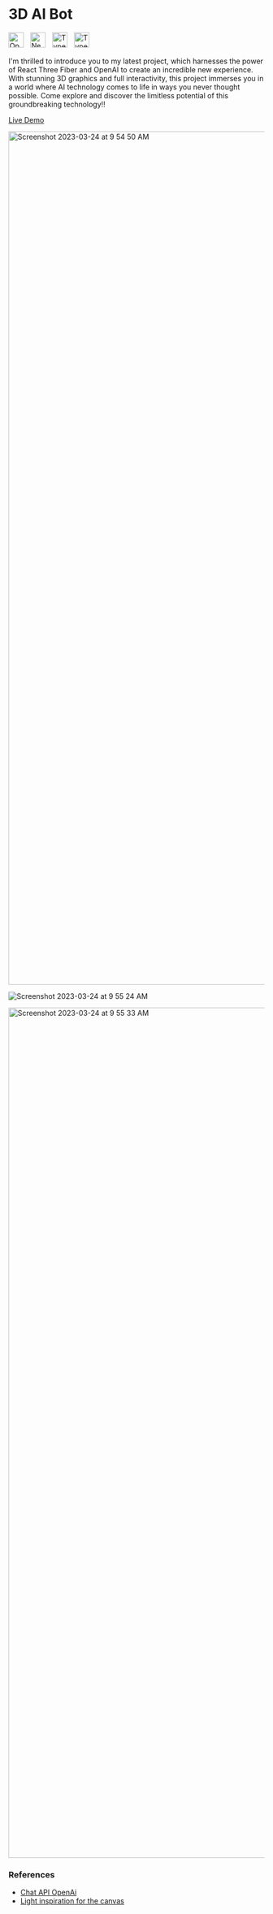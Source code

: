 # 3D AI Bot

<img align="left" alt="OpenAi" width="30px" style="padding-right:10px;" src="https://upload.wikimedia.org/wikipedia/commons/thumb/0/04/ChatGPT_logo.svg/512px-ChatGPT_logo.svg.png" />

<img align="left" alt="NextJS" width="30px" style="padding-right:10px;" src="https://global.discourse-cdn.com/standard17/uploads/threejs/original/2X/e/e4f86d2200d2d35c30f7b1494e96b9595ebc2751.png" />

<img align="left" alt="TypeScript" width="30px" style="padding-right:10px;" src="https://www.vectorlogo.zone/logos/reactjs/reactjs-icon.svg" />

<img align="left" alt="TypeScript" width="30px" style="padding-right:10px;" src="https://cdn.jsdelivr.net/gh/devicons/devicon/icons/typescript/typescript-plain.svg" />

<br/>
<br/>

I'm thrilled to introduce you to my latest project, which harnesses the power of React Three Fiber and OpenAI to create an incredible new experience. With stunning 3D graphics and full interactivity, this project immerses you in a world where AI technology comes to life in ways you never thought possible. Come explore and discover the limitless potential of this groundbreaking technology!!

[Live Demo](https://3d-chatbot.vercel.app/)

<img width="1680" alt="Screenshot 2023-03-24 at 9 54 50 AM" src="https://user-images.githubusercontent.com/76642519/227436694-de698e65-9c71-4a2a-a948-84e4905aa53e.png">

![Screenshot 2023-03-24 at 9 55 24 AM](https://user-images.githubusercontent.com/76642519/227437131-f294daa8-754d-42b8-9ffe-b85f1718927c.png)

<img width="1674" alt="Screenshot 2023-03-24 at 9 55 33 AM" src="https://user-images.githubusercontent.com/76642519/227437017-20296804-0b03-4e0c-a709-c2a8a600bb7b.png">

### References

-   [Chat API OpenAi](https://platform.openai.com/docs/api-reference/chat/create)
-   [Light inspiration for the canvas](https://codesandbox.io/s/tx1pq)
